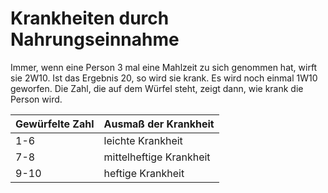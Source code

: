 # Krankheiten durch Nahrungseinnahme

Immer, wenn eine Person 3 mal eine Mahlzeit zu sich genommen hat, wirft sie 2W10. Ist das Ergebnis 20, so wird sie krank. Es wird noch einmal 1W10 geworfen. Die Zahl, die auf dem Würfel steht, zeigt dann, wie krank die Person wird.

| Gewürfelte Zahl | Ausmaß der Krankheit |
| - | - |
| 1-6 | leichte Krankheit |
| 7-8 | mittelheftige Krankheit |
| 9-10 | heftige Krankheit |

